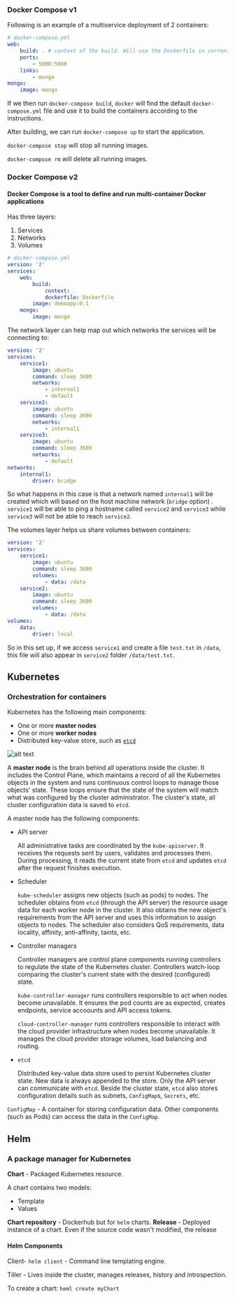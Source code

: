 ### Docker Compose v1

Following is an example of a multiservice deployment of 2 containers:

```yaml
# docker-compose.yml
web:
    build: . # context of the build. Will use the Dockerfile in current directory
    ports:
        - 5000:5000
    links:
        - mongo
mongo:
    image: mongo
```

If we then run `docker-compose build`,  `docker` will find the default `docker-compose.yml` file and use it to build the containers according to the instructions.

After building, we can run `docker-compose up` to start the application.

`docker-compose stop` will stop all running images.

`docker-compose rm` will delete all running images.


### Docker Compose v2
#### Docker Compose is a tool to define and run multi-container Docker applications

Has three layers:
1) Services
2) Networks
3) Volumes

```yaml
# docker-compose.yml
version: '2'
services:
    web:
        build: 
            context: .
            dockerfile: Dockerfile
        image: demoapp:0.1
    mongo:
        image: mongo
```

The network layer can help map out which networks the services will be connecting to:

```yaml
version: '2'
services:
    service1:
        image: ubuntu
        command: sleep 3600
        networks:
            - internal1
            - default
    service2:
        image: ubuntu
        command: sleep 3600
        networks:
            - internal1
    service3:
        image: ubuntu
        command: sleep 3600
        networks:
            - default
networks:
    internal1:
        driver: bridge 
```

So what happens in this case is that a network named `internal1` will be created which will based on the host machine network (`bridge` option) . `service1` will be able to ping a hostname called `service2` and `service3` while `service3` will not be able to reach `service2`.

The volumes layer helps us share volumes between containers:

```yaml
version: '2'
services:
    service1:
        image: ubuntu
        command: sleep 3600
        volumes:
            - data: /data
    service2:
        image: ubuntu
        command: sleep 3600
        volumes:
            - data: /data
volumes:
    data:
        driver: local
```

So in this set up, if we access `service1` and create a file `test.txt` in `/data`, this file will also appear in `service2` folder `/data/test.txt`.


## Kubernetes
### Orchestration for containers

Kubernetes has the following main components:
* One or more **master nodes**
* One or more **worker nodes**
* Distributed key-value store, such as [`etcd`](https://github.com/etcd-io/etcd)

![alt text](https://prod-edxapp.edx-cdn.org/assets/courseware/v1/8f441b27101be805bc286e67adc671a2/asset-v1:LinuxFoundationX+LFS158x+2T2019+type@asset+block/Kubernetes_Architecture1.png "Kubernetes Architecture")

A **master node** is the brain behind all operations inside the cluster. It includes the Control Plane, which maintains a record of all the Kubernetes objects in the system and runs continuous control loops to manage those objects' state. These loops ensure that the state of the system will match what was configured by the cluster administrator. The cluster's state, all cluster configuration data is saved to `etcd`.

A master node has the following components:

* API server

    All administrative tasks are coordinated by the `kube-apiserver`. It receives the requests sent by users, validates and processes them. During processing, it reads the current state from `etcd` and updates `etcd` after the request finishes execution.

* Scheduler

    `kube-scheduler` assigns new objects (such as pods) to nodes. The scheduler obtains from `etcd` (through the API server) the resource usage data for each worker node in the cluster. It also obtains the new object's requirements from the API server and uses this information to assign objects to nodes. The scheduler also considers QoS requirements, data locality, affinity, anti-affinity, taints, etc.

* Controller managers

    Controller managers are control plane components running controllers to regulate the state of the Kubernetes cluster. Controllers watch-loop comparing the cluster's current state with the desired (configured) state.

    `kube-controller-manager` runs controllers responsible to act when nodes become unavailable. It ensures the pod counts are as expected, creates endpoints, service accoounts and API access tokens.

    `cloud-controller-manager` runs controllers responsible to interact with the cloud provider infrastructure when nodes become unavailable. It manages the cloud provider storage volumes, load balancing and routing.


* `etcd`

    Distributed key-value data store used to persist Kubernetes cluster state. New data is always appended to the store. Only the API server can communicate with `etcd`. Beside the cluster state, `etcd` also stores configuration details such as subnets, `ConfigMap`s, `Secrets`, etc.


`ConfigMap` - A container for storing configuration data. Other components (such as Pods) can access the data in the `ConfigMap`.




## Helm
### A package manager for Kubernetes

**Chart** - Packaged Kubernetes resource.

A chart contains two models:
* Template
* Values

**Chart repository** - Dockerhub but for `helm` charts.
**Release** - Deployed instance of a chart. Even if the source code wasn't modified, the release

#### Helm Components

Client- `helm client`  - Command line templating engine.

Tiller - Lives inside the cluster, manages releases, history and introspection.

To create a chart:
`heml create myChart`